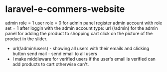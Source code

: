 # laravel-e-commers-website
admin role = 1 
user role = 0
for admin panel register admin account with role set = 1
after loggin with the admin account type:  url (/admin) for the admin panel
for adding the product to shopping cart click on the picture of the product in the slider.
- url(/admin/users) - showing all users with their emails and clicking button send mail - send email to all users 
- I make middleware for verified users if the user's email is verified can add products to cart otherwise can't.

